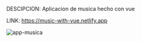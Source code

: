 DESCIPCION: Aplicacion de musica hecho con vue

LINK: https://music-with-vue.netlify.app

![app-musica](https://user-images.githubusercontent.com/74424452/188350316-ba8cf17a-aee3-4416-8e62-02a675d471fd.png)
